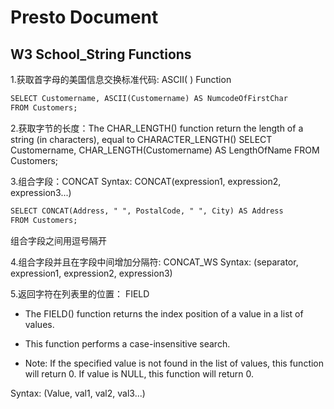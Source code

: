 # Presto Document


## W3 School_String Functions
1.获取首字母的美国信息交换标准代码: ASCII( ) Function
```html
SELECT Customername, ASCII(Customername) AS NumcodeOfFirstChar
FROM Customers;
```
2.获取字节的长度：The CHAR_LENGTH() function return the length of a string (in characters), equal to CHARACTER_LENGTH()
SELECT Customername, CHAR_LENGTH(Customername) AS LengthOfName
FROM Customers;

3.组合字段：CONCAT
Syntax: CONCAT(expression1, expression2, expression3...)

```html
SELECT CONCAT(Address, " ", PostalCode, " ", City) AS Address
FROM Customers;
```
组合字段之间用逗号隔开

4.组合字段并且在字段中间增加分隔符: CONCAT_WS
Syntax: (separator, expression1, expression2, expression3)

5.返回字符在列表里的位置： FIELD

* The FIELD() function returns the index position of a value in a list of values.

* This function performs a case-insensitive search.

* Note: If the specified value is not found in the list of values, this function will return 0. If value is NULL, this function will return 0.

Syntax: (Value, val1, val2, val3...)

